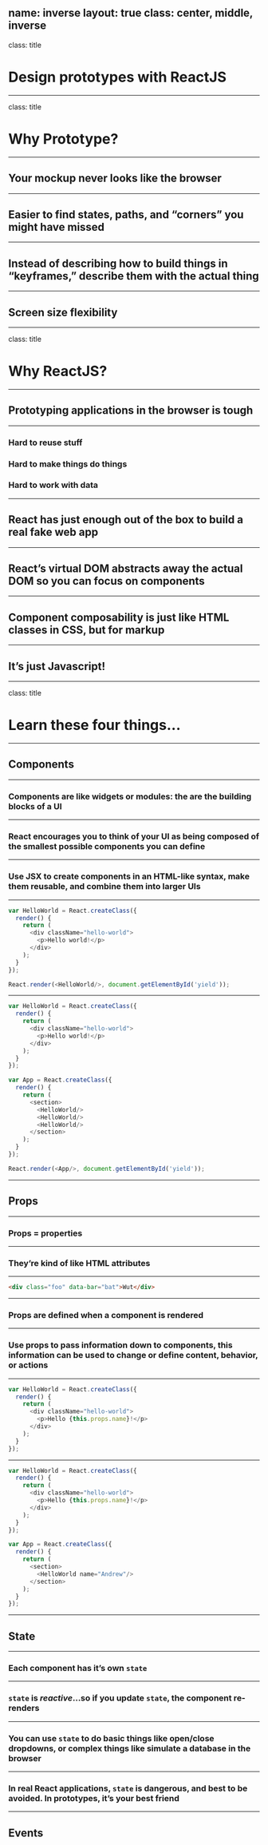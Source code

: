 name: inverse
layout: true
class: center, middle, inverse
---
class: title
# Design prototypes with ReactJS
---
class: title
# Why Prototype?
---
## Your mockup never looks like the browser
---
## Easier to find states, paths, and “corners” you might have missed
---
## Instead of describing how to build things in “keyframes,” describe them with the actual thing
---
## Screen size flexibility
---
class: title
# Why ReactJS?
---
## Prototyping applications in the browser is tough
---
### Hard to reuse stuff
### Hard to make things do things
### Hard to work with data
---
## React has just enough out of the box to build a real fake web app
---
## React’s virtual DOM abstracts away the actual DOM so you can focus on components
---
## Component composability is just like HTML classes in CSS, but for markup
---
## It’s just Javascript!
---
class: title
# Learn these four things...
---

## Components
---
### Components are like widgets or modules: the are the building blocks of a UI
---
### React encourages you to think of your UI as being composed of the smallest possible components you can define
---
### Use JSX to create components in an HTML-like syntax, make them reusable, and combine them into larger UIs
---
```js
var HelloWorld = React.createClass({
  render() {
    return (
      <div className="hello-world">
        <p>Hello world!</p>
      </div>
    );
  }
});

React.render(<HelloWorld/>, document.getElementById('yield'));
```
---
```js
var HelloWorld = React.createClass({
  render() {
    return (
      <div className="hello-world">
        <p>Hello world!</p>
      </div>
    );
  }
});

var App = React.createClass({
  render() {
    return (
      <section>
        <HelloWorld/>
        <HelloWorld/>
        <HelloWorld/>
      </section>
    );
  }
});

React.render(<App/>, document.getElementById('yield'));
```
---

## Props
---
### Props = properties
---
### They’re kind of like HTML attributes
---
```html
<div class="foo" data-bar="bat">Wut</div>
```
---
### Props are defined when a component is rendered
---
### Use props to pass information down to components, this information can be used to change or define content, behavior, or actions
---
```js
var HelloWorld = React.createClass({
  render() {
    return (
      <div className="hello-world">
        <p>Hello {this.props.name}!</p>
      </div>
    );
  }
});
```
---
```js
var HelloWorld = React.createClass({
  render() {
    return (
      <div className="hello-world">
        <p>Hello {this.props.name}!</p>
      </div>
    );
  }
});

var App = React.createClass({
  render() {
    return (
      <section>
        <HelloWorld name="Andrew"/>
      </section>
    );
  }
});
```
---

## State
---
### Each component has it’s own `state`
---
### `state` is _reactive_...so if you update `state`, the component re-renders
---
### You can use `state` to do basic things like open/close dropdowns, or complex things like simulate a database in the browser
---
### In real React applications, `state` is dangerous, and best to be avoided. In prototypes, it’s your best friend
---

## Events

